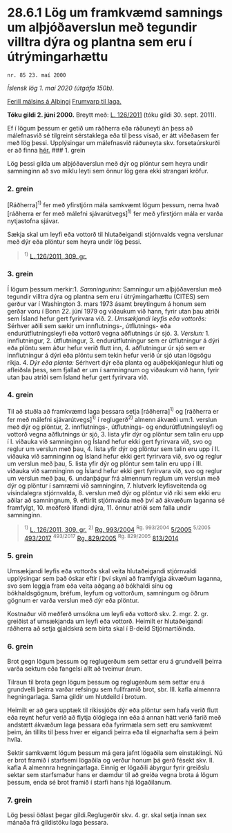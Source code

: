 # 28.6.1 Lög um framkvæmd samnings um alþjóðaverslun með tegundir villtra dýra og plantna sem eru í útrýmingarhættu

`nr. 85 23. maí 2000`

_Íslensk lög 1. maí 2020 (útgáfa 150b)._

[Ferill málsins á Alþingi](https://www.althingi.is/thingstorf/thingmalalistar-eftir-thingum/ferill/?ltg=125&mnr=557)
[Frumvarp til laga.](https://www.althingi.is/altext/125/s/0859.html)

**Tóku gildi 2. júní 2000.**
Breytt með:
[L. 126/2011](https://althingi.is/altext/stjt/2011.126.html) (tóku gildi 30. sept. 2011).

Ef í lögum þessum er getið um ráðherra eða ráðuneyti án þess að málefnasvið sé tilgreint sérstaklega eða til þess vísað, er átt viðeðasem fer með lög þessi. Upplýsingar um málefnasvið ráðuneyta skv. forsetaúrskurði er að finna [hér.](2018119.md) ### 1. grein

Lög þessi gilda um alþjóðaverslun með dýr og plöntur sem heyra undir samninginn að svo miklu leyti sem önnur lög gera ekki strangari kröfur.

### 2. grein

[Ráðherra]<sup>1)</sup> fer með yfirstjórn mála samkvæmt lögum þessum, nema hvað [ráðherra er fer með málefni sjávarútvegs]<sup>1)</sup> fer með yfirstjórn mála er varða nytjastofna sjávar.

Sækja skal um leyfi eða vottorð til hlutaðeigandi stjórnvalds vegna verslunar með dýr eða plöntur sem heyra undir lög þessi.

> <sup>1)</sup> [L. 126/2011, 309. gr.](https://althingi.is/altext/stjt/2011.126.html)

### 3. grein

Í lögum þessum merkir:1. _Samningurinn:_ Samningur um alþjóðaverslun með tegundir villtra dýra og plantna sem eru í útrýmingarhættu (CITES) sem gerður var í Washington 3. mars 1973 ásamt breytingum á honum sem gerðar voru í Bonn 22. júní 1979 og viðaukum við hann, fyrir utan þau atriði sem Ísland hefur gert fyrirvara við.
2. _Umsækjandi leyfis eða vottorðs:_ Sérhver aðili sem sækir um innflutnings-, útflutnings- eða endurútflutningsleyfi eða vottorð vegna aðflutnings úr sjó.
3. _Verslun:_ 1. innflutningur,
2. útflutningur,
3. endurútflutningur sem er útflutningur á dýri eða plöntu sem áður hefur verið flutt inn,
4. aðflutningur úr sjó sem er innflutningur á dýri eða plöntu sem tekin hefur verið úr sjó utan lögsögu ríkja.
4. _Dýr eða planta:_ Sérhvert dýr eða planta og auðþekkjanlegur hluti og afleiðsla þess, sem fjallað er um í samningnum og viðaukum við hann, fyrir utan þau atriði sem Ísland hefur gert fyrirvara við.

### 4. grein

Til að stuðla að framkvæmd laga þessara setja [ráðherra]<sup>1)</sup> og [ráðherra er fer með málefni sjávarútvegs]<sup>1)</sup> í reglugerð<sup>2)</sup> almenn ákvæði um:1. verslun með dýr og plöntur,
2. innflutnings-, útflutnings- og endurútflutningsleyfi og vottorð vegna aðflutnings úr sjó,
3. lista yfir dýr og plöntur sem talin eru upp í I. viðauka við samninginn og Ísland hefur ekki gert fyrirvara við, svo og reglur um verslun með þau,
4. lista yfir dýr og plöntur sem talin eru upp í II. viðauka við samninginn og Ísland hefur ekki gert fyrirvara við, svo og reglur um verslun með þau,
5. lista yfir dýr og plöntur sem talin eru upp í III. viðauka við samninginn og Ísland hefur ekki gert fyrirvara við, svo og reglur um verslun með þau,
6. undanþágur frá almennum reglum um verslun með dýr og plöntur í samræmi við samninginn,
7. hlutverk leyfisveitenda og vísindalegra stjórnvalda,
8. verslun með dýr og plöntur við ríki sem ekki eru aðilar að samningnum,
9. eftirlit stjórnvalda með því að ákvæðum laganna sé framfylgt,
10. meðferð lifandi dýra,
11. önnur atriði sem falla undir samninginn.

> <sup>1)</sup> [L. 126/2011, 309. gr.](https://althingi.is/altext/stjt/2011.126.html) <sup>2)</sup> [Rg. 993/2004](https://althingi.ishttps://www.reglugerd.is/reglugerdir/allar/nr/993-2004) <sup>Rg. 993/2004</sup> [5/2005](https://althingi.ishttps://www.reglugerd.is/reglugerdir/allar/nr/005-2005) <sup>5/2005</sup> [493/2017](https://althingi.ishttps://www.reglugerd.is/reglugerdir/allar/nr/493-2017) <sup>493/2017</sup> [Rg. 829/2005](https://althingi.ishttps://www.reglugerd.is/reglugerdir/allar/nr/829-2005) <sup>Rg. 829/2005</sup> [813/2014](https://althingi.ishttps://www.reglugerd.is/reglugerdir/allar/nr/813-2014)

### 5. grein

Umsækjandi leyfis eða vottorðs skal veita hlutaðeigandi stjórnvaldi upplýsingar sem það óskar eftir í því skyni að framfylgja ákvæðum laganna, svo sem leggja fram eða veita aðgang að bókhaldi sínu og bókhaldsgögnum, bréfum, leyfum og vottorðum, samningum og öðrum gögnum er varða verslun með dýr eða plöntur.

Kostnaður við meðferð umsókna um leyfi eða vottorð skv. 2. mgr. 2. gr. greiðist af umsækjanda um leyfi eða vottorð. Heimilt er hlutaðeigandi ráðherra að setja gjaldskrá sem birta skal í B-deild Stjórnartíðinda.

### 6. grein

Brot gegn lögum þessum og reglugerðum sem settar eru á grundvelli þeirra varða sektum eða fangelsi allt að tveimur árum.

Tilraun til brota gegn lögum þessum og reglugerðum sem settar eru á grundvelli þeirra varðar refsingu sem fullframið brot, sbr. III. kafla almennra hegningarlaga. Sama gildir um hlutdeild í brotum.

Heimilt er að gera upptæk til ríkissjóðs dýr eða plöntur sem hafa verið flutt eða reynt hefur verið að flytja ólöglega inn eða á annan hátt verið farið með andstætt ákvæðum laga þessara eða fyrirmæla sem sett eru samkvæmt þeim, án tillits til þess hver er eigandi þeirra eða til eignarhafta sem á þeim hvíla.

Sektir samkvæmt lögum þessum má gera jafnt lögaðila sem einstaklingi. Nú er brot framið í starfsemi lögaðila og verður honum þá gerð fésekt skv. II. kafla A almennra hegningarlaga. Einnig er lögaðili ábyrgur fyrir greiðslu sektar sem starfsmaður hans er dæmdur til að greiða vegna brota á lögum þessum, enda sé brot framið í starfi hans hjá lögaðilanum.

### 7. grein

Lög þessi öðlast þegar gildi.Reglugerðir skv. 4. gr. skal setja innan sex mánaða frá gildistöku laga þessara.
